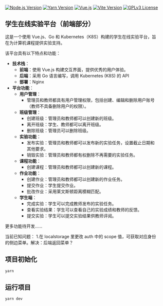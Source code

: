 [![Node.js Version](https://img.shields.io/badge/Node.js-%3E%3D16-brightgreen.svg?logo=node.js)](https://nodejs.org/)
[![Yarn Version](https://img.shields.io/badge/Yarn-%3E%3D1.22-blue.svg?logo=yarn)](https://yarnpkg.com/)
[![Vue.js](https://img.shields.io/badge/Vue.js-3.3-brightgreen.svg?logo=vue.js)](https://vuejs.org/)
[![Vite Version](https://img.shields.io/badge/Vite-^4.4.11-blueviolet.svg?logo=vite)](https://vitejs.dev/)
[![GPLv3 License](https://img.shields.io/badge/License-GPLv3-yellow.svg)](https://www.gnu.org/licenses/gpl-3.0)

## 学生在线实验平台（前端部分）

这是一个使用 Vue.js、Go 和 Kubernetes（K8S）构建的学生在线实验平台，旨在为计算机课程提供实验支持。

该平台具有以下特点和功能：

- **技术栈**：
  - **前端**：使用 Vue.js 构建交互界面，提供优秀的用户体验。
  - **后端**：采用 Go 语言编写，调用 Kubernetes (K8S) 的 API
  - **部署**：Nginx
- **平台功能**：
  - **用户管理**：
    - 管理员和教师都具有用户管理权限，包括创建、编辑和删除用户账号（教师不具备删除用户的权限）。
  - **班级管理**：
    - 创建班级：管理员和教师都可以创建新的班级。
    - 离开班级：学生、教师都可以离开班级。
    - 删除班级：管理员可以删除班级。
  - **实验功能**：
    - 发布实验：管理员和教师都可以发布新的实验任务，设置截止日期和其他要求。
    - 销毁实验：管理员和教师都有权删除不再需要的实验任务。
  - **课程功能**：
    - 创建课程：管理员和教师都可以创建新的课程。
  - **作业功能**：
    - 创建作业：管理员和教师都可以创建新的作业任务。
    - 提交作业：学生提交作业。
    - 批改作业：采用莱文斯顿距离模糊匹配。
  - **学生端**：
    - 完成实验：学生可以完成教师发布的实验任务。
    - 查看实验结果：学生可以查看自己的实验成绩和教师的反馈。
    - 提交实验：学生可以提交实验结果供教师评阅。

更多功能待开发......

当前已知问题： 1.在 localstorage 里更改 auth 中的 scope 值，可获取对应身份的侧边菜单。解决：后端返回菜单？

## 项目初始化

```sh
yarn
```

## 运行项目

```sh
yarn dev
```

